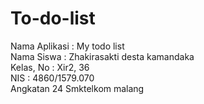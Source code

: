 # To-do-list

Nama Aplikasi : My todo list<br>
Nama Siswa : Zhakirasakti desta kamandaka<br>
Kelas, No : Xir2, 36<br>
NIS : 4860/1579.070<br>
Angkatan 24 Smktelkom malang<br>
